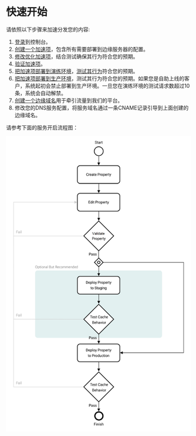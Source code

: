 # 快速开始

请依照以下步骤来加速分发您的内容:

1. [登录](</docs/portal/accessing-portal/logging-in.md>)到控制台。
2. [创建一个加速项](</docs/portal/edge-configurations/managing-properties.md>)，包含所有需要部署到边缘服务器的配置。
3. [修改优化加速项](</docs/portal/edge-configurations/editing-properties.md>)，结合测试确保其行为符合您的预期。
4. [验证加速项](</docs/portal/tasks/validations.md>)。
5. [把加速项部署到演练环境](</docs/portal/edge-configurations/deploying-property.md>)，[测试其行为](</docs/portal/edge-configurations/testing-property.md>)符合您的预期。
6. [把加速项部署到生产环境](</docs/portal/edge-configurations/deploying-property.md>)，测试其行为符合您的预期。如果您是自助上线的客户，系统起初会禁止部署到生产环境。一旦您在演练环境的测试请求数超过10条，系统会自动解禁。
7. [创建一个边缘域名](</docs/portal/traffic-management/creating-edge-hostname.md>)用于牵引流量到我们的平台。
8. 修改您的DNS服务配置，将服务域名通过一条CNAME记录引导到上面创建的边缘域名。

请参考下面的服务开启流程图：

![null](</docs/resources/images/getting-started-flowchart.png>)


